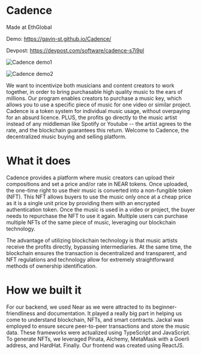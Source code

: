 # Cadence

Made at EthGlobal

Demo: https://gavin-st.github.io/Cadence/

Devpost: https://devpost.com/software/cadence-s7i9pl

![Cadence demo1](https://d112y698adiu2z.cloudfront.net/photos/production/software_photos/002/484/311/datas/gallery.jpg)

![Cadence demo2](https://d112y698adiu2z.cloudfront.net/photos/production/software_photos/002/484/312/datas/gallery.jpg)

We want to incentivize both musicians and content creators to work together, in order to bring purchasable high quality music to the ears of millions. Our program enables creators to purchase a music key, which allows you to use a specific piece of music for one video or similar project. Cadence is a token system for individual music usage, without overpaying for an absurd licence. PLUS, the profits go directly to the music artist instead of any middleman like Spotify or Youtube -- the artist agrees to the rate, and the blockchain guarantees this return. Welcome to Cadence, the decentralized music buying and selling platform.

# What it does
Cadence provides a platform where music creators can upload their compositions and set a price and/or rate in NEAR tokens. Once uploaded, the one-time right to use their music is converted into a non-fungible token (NFT). This NFT allows buyers to use the music only once at a cheap price as it is a single unit price by providing them with an encrypted authentication token. Once the music is used in a video or project, the buyer needs to repurchase the NFT to use it again. Multiple users can purchase multiple NFTs of the same piece of music, leveraging our blockchain technology.

The advantage of utilizing blockchain technology is that music artists receive the profits directly, bypassing intermediaries. At the same time, the blockchain ensures the transaction is decentralized and transparent, and NFT regulations and technology allow for extremely straightforward methods of ownership identification.

# How we built it
For our backend, we used Near as we were attracted to its beginner-friendliness and documentation. It played a really big part in helping us come to understand blockchain, NFTs, and smart contracts. Jackal was employed to ensure secure peer-to-peer transactions and store the music data. These frameworks were actualized using TypeScript and JavaScript. To generate NFTs, we leveraged Pinata, Alchemy, MetaMask with a Goerli address, and HardHat. Finally. Our frontend was created using ReactJS.

